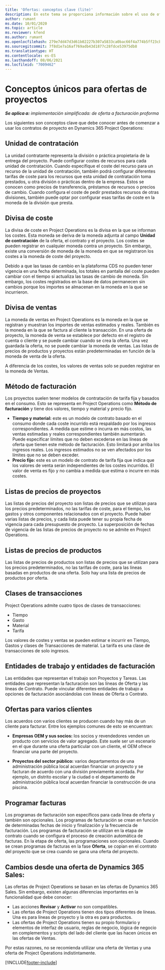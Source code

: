 ```yaml
---
title: 'Ofertas: conceptos clave (lite)'
description: En este tema se proporciona información sobre el uso de ofertas de proyectos en Project Operations.
author: rumant
ms.date: 10/01/2020
ms.topic: article
ms.reviewer: kfend
ms.author: rumant
ms.openlocfilehash: 279e7dd47d3d61b02227b307a5833ca0bac66f4a774b5ff23cb69aac417e2f0e
ms.sourcegitcommit: 7f8d1e7a16af769adb43d1877c28fdce53975db8
ms.translationtype: HT
ms.contentlocale: es-ES
ms.lasthandoff: 08/06/2021
ms.locfileid: "7009462"
---
```

# <a name="concepts-unique-to-project-quotes"></a>Conceptos únicos para ofertas de proyectos

_**Se aplica a:** implementación simplificada: de oferta a facturación proforma_


Los siguientes son conceptos clave que debe conocer antes de comenzar a usar los contratos de proyecto en Dynamics 365 Project Operations:

## <a name="contracting-unit"></a>Unidad de contratación

La unidad contratante representa la división o práctica propietaria de la entrega del proyecto. Puede configurar costes de recursos para cada unidad de contratación. Cuando especifique el coste del recurso para un recurso de la unidad de contratación, también podrá configurar diferentes tarifas de coste para los recursos que esta unidad de contratación toma prestados, u otra división o prácticas dentro de la empresa. Estos se conocen como precios de transferencia, préstamos de recursos o precios de cambio. Cuando configura el coste de pedir prestados recursos de otras divisiones, también puede optar por configurar esas tarifas de coste en la moneda de la división que presta.

## <a name="cost-currency"></a>Divisa de coste

La divisa de coste en Project Operations es la divisa en la que se informan los costes. Esta moneda se deriva de la moneda adjunta al campo **Unidad de contratación** de la oferta, el contrato y el proyecto. Los costes se pueden registrar en cualquier moneda contra un proyecto. Sin embargo, existe una conversión de moneda de la moneda en que se registraron los costes a la moneda de coste del proyecto.

Debido a que las tasas de cambio en la plataforma CDS no pueden tener vigencia en una fecha determinada, los totales en pantalla del coste pueden cambiar con el tiempo si actualiza las tasas de cambio de moneda. Sin embargo, los costes registrados en la base de datos permanecen sin cambios porque los importes se almacenan en la moneda en la que se incurrieron.

## <a name="sales-currency"></a>Divisa de ventas

La moneda de ventas en Project Operations es la moneda en la que se registran y muestran los importes de ventas estimados y reales. También es la moneda en la que se factura al cliente la transacción. En una oferta de proyecto, la moneda de venta se establece por defecto en el registro de cuenta o cliente y se puede cambiar cuando se crea la oferta. Una vez guardada la oferta, no se puede cambiar la moneda de ventas. Las listas de precios de productos y proyectos están predeterminadas en función de la moneda de venta de la oferta.

A diferencia de los costes, los valores de ventas solo se pueden registrar en la moneda de Ventas.

## <a name="billing-method"></a>Método de facturación

Los proyectos suelen tener modelos de contratación de tarifa fija y basados en el consumo. Esto se representa en Project Operations como **Método de facturación** y tiene dos valores, tiempo y material y precio fijo.

- **Tiempo y material:** este es un modelo de contrato basado en el consumo donde cada coste incurrido está respaldado por los ingresos correspondientes. A medida que estime o incurra en más costos, las ventas estimadas y reales correspondientes también aumentarán. Puede especificar límites que no deben excederse en las líneas de oferta que tienen este método de facturación. Esto limitará por arriba los ingresos reales. Los ingresos estimados no se ven afectados por los límites que no se deben exceder.
- **Precio fijo:** este es un modelo de contrato de tarifa fija que indica que los valores de venta serán independientes de los costes incurridos. El valor de venta es fijo y no cambia a medida que estima o incurre en más costes.

## <a name="project-price-lists"></a>Listas de precios de proyectos

Las listas de precios del proyecto son listas de precios que se utilizan para los precios predeterminados, no las tarifas de coste, para el tiempo, los gastos y otros componentes relacionados con el proyecto. Puede haber varias listas de precios, y cada lista puede tener su propia fecha de vigencia para cada presupuesto de proyecto. La superposición de fechas de vigencia de las listas de precios de proyecto no se admite en Project Operations.

## <a name="product-price-lists"></a>Listas de precios de productos

Las listas de precios de productos son listas de precios que se utilizan para los precios predeterminados, no las tarifas de coste, para las líneas basadas en productos de una oferta. Solo hay una lista de precios de productos por oferta.

## <a name="transaction-classes"></a>Clases de transacciones

Project Operations admite cuatro tipos de clases de transacciones:

- Tiempo
- Gasto
- Material
- Tarifa

Los valores de costes y ventas se pueden estimar e incurrir en Tiempo, Gastos y clases de Transacciones de material. La tarifa es una clase de transacciones de solo ingresos.

## <a name="work-entities-and-billing-entities"></a>Entidades de trabajo y entidades de facturación

Las entidades que representan el trabajo son Proyectos y Tareas. Las entidades que representan la facturación son las líneas de Oferta y las líneas de Contrato. Puede vincular diferentes entidades de trabajo a opciones de facturación asociándolas con líneas de Oferta o Contrato.

## <a name="multi-customer-deals"></a>Ofertas para varios clientes

Los acuerdos con varios clientes se producen cuando hay más de un cliente para facturar. Entre los ejemplos comunes de esto se encuentran:

- **Empresas OEM y sus socios:** los socios y revendedores venden un producto con servicios de valor agregado. Este suele ser un escenario en el que durante una oferta particular con un cliente, el OEM ofrece financiar una parte del proyecto. 

- **Proyectos del sector público:** varios departamentos de una administración pública local acuerdan financiar un proyecto y se facturan de acuerdo con una división previamente acordada. Por ejemplo, un distrito escolar y la ciudad o el departamento de administración pública local acuerdan financiar la construcción de una piscina.

## <a name="invoice-schedules"></a>Programar facturas

Los programas de facturación son específicos para cada línea de oferta y también son opcionales. Los programas de facturación se crean en función de determinadas fechas de inicio y finalización y la frecuencia de facturación. Los programas de facturación se utilizan en la etapa de contrato cuando se configura el proceso de creación automática de facturas. En la etapa de oferta, las programaciones son opcionales. Cuando se crean programas de facturas en la fase **Oferta**, se copian en el contrato del proyecto que se crea cuando se gana una oferta del proyecto.

## <a name="changes-from-dynamics-365-sales-quote"></a>Cambios desde una oferta de Dynamics 365 Sales:

Las ofertas de Project Operations se basan en las ofertas de Dynamics 365 Sales. Sin embargo, existen algunas diferencias importantes en la funcionalidad que debe conocer:

- Las acciones **Revisar** y **Activar** no son compatibles.
- Las ofertas de Project Operations tienen dos tipos diferentes de líneas. Una es para líneas de proyecto y la otra es para productos.
- Las ofertas de Project Operations tienen su propio formulario y elementos de interfaz de usuario, reglas de negocio, lógica de negocio en complementos y scripts del lado del cliente que las hacen únicos en las ofertas de Ventas.

Por estas razones, no se recomienda utilizar una oferta de Ventas y una oferta de Project Operations indistintamente.


[!INCLUDE[footer-include](../../includes/footer-banner.md)]
